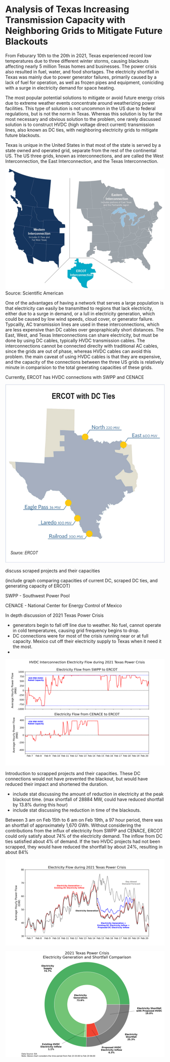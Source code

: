 # Analysis of Texas Increasing Transmission Capacity with Neighboring Grids to Mitigate Future Blackouts

From Feburary 10th to the 20th in 2021, Texas experienced record low temperatures due to three different winter storms, causing blackouts affecting nearly 5 million Texas homes and businesses. The power crisis also resulted in fuel, water, and food shortages. The electricity shortfall in Texas was mainly due to power generator failures, primarily caused by a lack of fuel for operation, as well as frozen pipes and equipment, coniciding with a surge in electricity demand for space heating.

The most popular potential solutions to mitigate or avoid future energy crisis due to extreme weather events concentrate around weatherizing power facilities. This type of solution is not uncommon in the US due to federal regulations, but is not the norm in Texas. Whereas this solution is by far the most necessary and obvious solution to the problem, one rarely discussed solution is to construct HVDC (high voltage direct current) transmission lines, also known as DC ties, with neighboring electricity grids to mitigate future blackouts.

Texas is unique in the United States in that most of the state is served by a state owned and operated grid, separate from the rest of the continental US. The US three grids, known as interconnections, and are called the West Interconnection, the East Interconnection, and the Texas Interconnection. 

![1](/jpeg/us_interconnections.jpeg)
Source: Scientific American

One of the advantages of having a network that serves a large population is that electricity can easily be transmitted to regions that lack electricity, either due to a surge in demand, or a lull in electricity generation, which could be caused by low wind speeds, cloud cover, or generator failure. Typcailly, AC transmission lines are used in these interconnections, which are less expensive than DC cables over geopraphically short distances. The East, West, and Texas Interconnections can share electricity, but must be done by using DC cables, typically HVDC transmission cables. The interconnections cannot be connected direclty with traditional AC cables, since the grids are out of phase, whereas HVDC cables can avoid this problem. the main caveat of using HVDC cables is that they are expensive, and the capacity of the connections between the three US grids is relatively minute in comparision to the total gneerating capacities of these grids. 



Currently, ERCOT has HVDC connections with SWPP and CENACE

![1](/jpeg/ercot.jpeg)

discuss scraped projects and their capacities

(include graph comparing capacities of current DC, scraped DC ties, and generating capacity of ERCOT)

SWPP - Southwest Power Pool

CENACE - National Center for Energy Control of Mexico

In depth discussion of 2021 Texas Power Crisis
* generators begin to fall off line due to weather. No fuel, cannot operate in cold temperatures, causing grid frequency begins to drop.
* DC connections were for most of the crisis running near or at full capacity. Mexico cut off their electricity supply to Texas when it need it the most.
* 

![1](/png/Figure_10.png)

Introduction to scrapped projects and their capacities.
These DC connections would not have prevented the blackout, but would have reduced their impact and shortened the duration.
* include stat discussing the amount of reduction in electricity at the peak blackout time. (max shortfall of 28884 MW, could have reduced shortfall by 13.8% during this hour)
* include stat discussing the reduction in time of the blackouts.


Between 3 am on Feb 15th to 6 am on Feb 19th, a 97 hour period, there was an shortfall of approximately 1,670 GWh. Without considering the contributions from the influx of electricity from SWPP and CENACE, ERCOT could only satisfy about 74% of the electricity demand. The inflow from DC ties satisfied about 4% of demand. If the two HVDC projects had not been scrapped, they would have reduced the shortfall by about 24%, resulting in about 84%   

![2](/png/Figure_11.png)

![2](/png/Figure_8.png)
